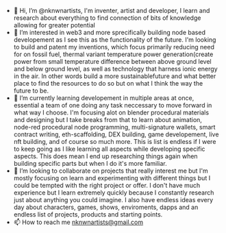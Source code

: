 - 👋 Hi, I’m @nknwnartists, I'm inventer, artist and developer, I learn and research about everything to find connection of bits of knowledge allowing for greater potential  
- 👀 I’m interested in web3 and more sprecifically building node based developement as I see this as the functionality of the future. I'm looking to build and patent my inventions, which focus primarily reducing need for on fossil fuel, thermal variant temperature power generation(create power from small temperature difference between above ground level and below ground level, as well as technology that harness ionic energy in the air. In other words build a more sustainablefuture and what better place to find the resources to do so but on what I think the way the future to be.
- 🌱 I’m currently learning developement in multiple areas at once, essential a team of one doing any task neccessary to move forward in what way I choose. I'm focusing alot on blender procedural materials and designing but I take breaks from that to learn about animation, node-red procedural node programming, multi-signature wallets, smart contract writing, eth-scaffolding, DEX building, game developement, live nft building, and of course so much more. This is list is endless if I were to keep going as I like learning all aspects while developing specific aspects. This does mean I end up researching things again when building specific parts but when I do it's more familiar.
- 💞️ I’m looking to collaborate on projects that really interest me but I'm mostly focusing on learn and experimenting with different things but I could be tempted with the right project or offer. I don't have much experience but I learn extremely quickly because I constantly research just about anything you could imagine. I also have endless ideas every day about characters, games, shows, enviroments, dapps and an endless list of projects, products and starting points. 
- 📫 How to reach me nknwnartists@gmail.com

<!---
nknwnartists/nknwnartists is a ✨ special ✨ repository because its `README.md` (this file) appears on your GitHub profile.
You can click the Preview link to take a look at your changes.
--->
